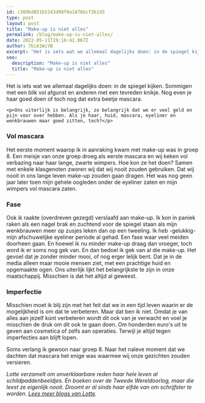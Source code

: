 ```yaml
---
id: c309bd851b5243d98f0a1876bcf3b1d3
type: post
layout: post
title: "Make-up is niet alles"
permalink: /blog/make-up-is-niet-alles/
date: 2022-05-11T19:16:41.067Z
author: 7biA1WiYB
excerpt: "Het is iets wat we allemaal dagelijks doen: in de spiegel kijken. Sommigen met een blik vol afgunst en anderen met een tevreden knikje. Nog even je haar goed doen of toch nog dat extra beetje mascara.   "
seo:
  description: "Make-up is niet alles"
  title: "Make-up is niet alles"
---
```

Het is iets wat we allemaal dagelijks doen: in de spiegel kijken. Sommigen met een blik vol afgunst en anderen met een tevreden knikje. Nog even je haar goed doen of toch nog dat extra beetje mascara.   

    <p>Ons uiterlijk is belangrijk, zo belangrijk dat we er veel geld en pijn voor over hebben. Als je haar, huid, mascara, eyeliner en wenkbrauwen maar goed zitten, toch?</p>
<h3>Vol mascara</h3>
<p>Het eerste moment waarop ik in aanraking kwam met make-up was in groep 8. Een meisje van onze groep droeg als eerste mascara en wij keken vol verbazing naar haar lange, zwarte wimpers. Hoe kon ze het doen? Samen met enkele klasgenoten zworen wij dat wij nooit zouden gebruiken. Dat wij nooit in ons lange leven make-up zouden gaan dragen. Het was nog geen jaar later toen mijn gehele oogleden onder de eyeliner zaten en mijn wimpers vol mascara zaten.</p>
<h3>​Fase</h3>
<p>Ook ik raakte (overdreven gezegd) verslaafd aan make-up. Ik kon in paniek raken als een nagel brak en zuchtend voor de spiegel staan als mijn wenkbrauwen meer op zusjes leken dan op een tweeling. Ik heb -gelukkig- mijn afschuwelijke eyeliner periode al gehad. Een fase waar veel meiden doorheen gaan. En hoewel ik nu minder make-up draag dan vroeger, toch word ik er soms nog gek van. En dan bedoel ik gek van al die make-up. Het gevoel dat je zonder minder mooi, of nog erger lelijk bent. Dat je in de media alleen maar mooie mensen ziet, met een prachtige huid en opgemaakte ogen. Ons uiterlijk lijkt het belangrijkste te zijn in onze maatschappij. Misschien is dat het altijd al geweest.</p>
<h3>​Imperfectie</h3>
<p>Misschien moet ik blij zijn met het feit dat we in een tijd leven waarin er de mogelijkheid is om dat te verbeteren. Maar dat ben ik niet. Omdat je van alles aan jezelf kúnt verbeteren wordt dit ook van je verwacht en voel je misschien de druk om dit ook te gaan doen. Om honderden euro's uit te geven aan cosmetica of zelfs aan operaties. Terwijl je altijd tegen imperfecties aan blijft lopen.</p>
<p>Soms verlang ik gewoon naar groep 8. Naar het naïeve moment dat we dachten dat mascara het enige was waarmee wij onze gezichten zouden versieren.</p>
<p><em>Lotte verzamelt om onverklaarbare reden haar hele leven al schildpaddenbeeldjes. En boeken over de Tweede Wereldoorlog, maar die leest ze eigenlijk nooit. Droomt er al sinds haar elfde van om schrijfster te worden. </em><a href="https://original.sevendays.nl/users/lotte-rolleman"><em>Lees meer blogs van Lotte</em></a><em>.</em></p>
<p> </p>
<p> </p>
<p> </p>
<p> </p>
<p> </p>  
